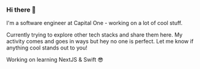 ### Hi there 👋

I'm a software engineer at Capital One - working on a lot of cool stuff. 

Currently trying to explore other tech stacks and share them here. My activity comes and goes in ways but hey no one is perfect. Let me know if anything cool stands out to you!

Working on learning NextJS & Swift 😎
